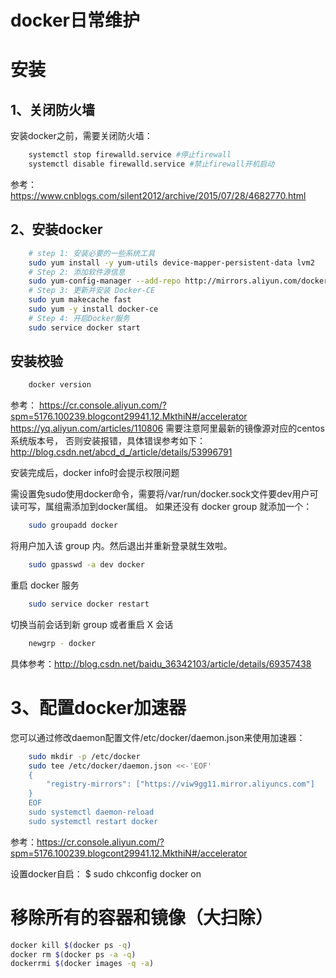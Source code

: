 docker日常维护
===

安装
==
1、关闭防火墙
---
安装docker之前，需要关闭防火墙：
```bash
    systemctl stop firewalld.service #停止firewall
    systemctl disable firewalld.service #禁止firewall开机启动
```
参考：https://www.cnblogs.com/silent2012/archive/2015/07/28/4682770.html

2、安装docker
--
```bash
    # step 1: 安装必要的一些系统工具
    sudo yum install -y yum-utils device-mapper-persistent-data lvm2
    # Step 2: 添加软件源信息
    sudo yum-config-manager --add-repo http://mirrors.aliyun.com/docker-ce/linux/centos/docker-ce.repo
    # Step 3: 更新并安装 Docker-CE
    sudo yum makecache fast
    sudo yum -y install docker-ce
    # Step 4: 开启Docker服务
    sudo service docker start
```
安装校验
---
```bash
    docker version
```
参考：
https://cr.console.aliyun.com/?spm=5176.100239.blogcont29941.12.MkthiN#/accelerator
https://yq.aliyun.com/articles/110806
需要注意阿里最新的镜像源对应的centos系统版本号， 否则安装报错，具体错误参考如下：http://blog.csdn.net/abcd_d_/article/details/53996791

安装完成后，docker info时会提示权限问题

需设置免sudo使用docker命令，需要将/var/run/docker.sock文件要dev用户可读可写，属组需添加到docker属组。
如果还没有 docker group 就添加一个：
```bash
    sudo groupadd docker
```
将用户加入该 group 内。然后退出并重新登录就生效啦。
```bash
    sudo gpasswd -a dev docker
```
重启 docker 服务
```bash
    sudo service docker restart
```
切换当前会话到新 group 或者重启 X 会话
```bash
    newgrp - docker
```
具体参考：http://blog.csdn.net/baidu_36342103/article/details/69357438

3、配置docker加速器
===
您可以通过修改daemon配置文件/etc/docker/daemon.json来使用加速器：
```bash
    sudo mkdir -p /etc/docker
    sudo tee /etc/docker/daemon.json <<-'EOF'
    {
        "registry-mirrors": ["https://viw9gg11.mirror.aliyuncs.com"]
    }
    EOF
    sudo systemctl daemon-reload
    sudo systemctl restart docker
```
参考：https://cr.console.aliyun.com/?spm=5176.100239.blogcont29941.12.MkthiN#/accelerator

设置docker自启：
$ sudo chkconfig docker on  

移除所有的容器和镜像（大扫除）
==
```bash
docker kill $(docker ps -q)
docker rm $(docker ps -a -q)
dockerrmi $(docker images -q -a)
```